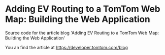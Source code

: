 # Adding EV Routing to a TomTom Web Map: Building the Web Application
Source code for the article blog 'Adding EV Routing to a TomTom Web Map: Building the Web Application'

You an find the article at https://developer.tomtom.com/blog

